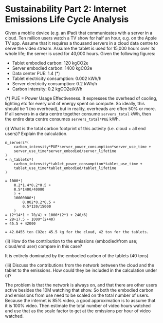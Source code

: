 # Sustainability Part 2: Internet Emissions Life Cycle Analysis

Given a mobile device (e.g. an iPad) that communicates with a server in a cloud. Ten million users watch a TV show for half an hour, e.g. on the Apple TV app. Assume that it requires a thousand servers in a cloud data centre to serve the video stream. Assume the tablet is used for 15,000 hours over its whole life; the server is used for 40,000 hours. Given the following figures:

- Tablet embodied carbon: 120 kgCO2e
- Server embodied carbon: 1400 kgCO2e
- Data center PUE: 1.4 (*)
- Tablet electricity consumption: 0.002 kWh/h
- Server electricity consumption: 0.2 kWh/h
- Carbon intensity: 0.2 kgCO2e/kWh

(*) PUE = Power Usage Effectiveness. It expresses the overhead of cooling, lighting etc for every unit of energy spent on compute. So ideally, this should be 1 (no overhead), but in reality, overheads are often 50% or more. If all servers in a data centre together consume `servers_total` kWh, then the entire data centre consumes `servers_total*PUE` kWh.

(i)	What is the total carbon footprint of this activity (i.e. cloud + all end users)? Explain the calculation.

    n_servers*(
        carbon_intensity*PUE*server_power_consumption*server_use_time + 
        server_use_time*server_embodied/server_lifetime
    )
    + n_tablets*(
        carbon_intensity*tablet_power_consumption*tablet_use_time + 
        tablet_use_time*tablet_embodied/tablet_lifetime
    )

    = 1000*(
        0.2*1.4*0.2*0.5 + 
        0.5*1400/40000 
        ) + 
        10000000*( 
            0.002*0.2*0.5 + 
            0.5*120/15000
        )
    = (2*14*1 + 70/4) + 1000*(2*1 + 240/6)
    = 28+17.5 + 1000*(2+40)
    = 45.5 + 42000

    = 42.0455 ton CO2e: 45.5 kg for the cloud, 42 ton for the tablets.


(ii) How do the contribution to the emissions (embodied/from use; cloud/end user) compare in this case?

It is entirely dominated by the embodied carbon of the tablets (40 tons)

(iii) Discuss the contributions from the network between the cloud and the tablet to the emissions. How could they be included in the calculation under (i)?

The problem is that the network is always on, and that there are other users active besides the 10M watching that show. So both the embodied carbon and emissions from use need to be scaled on the total number of users. Because the internet is 85% video, a good approximation is to assume that it is 100% video. Then estimate the total number of video hours watched and use that as the scale factor to get at the emissions per hour of video watched. 
